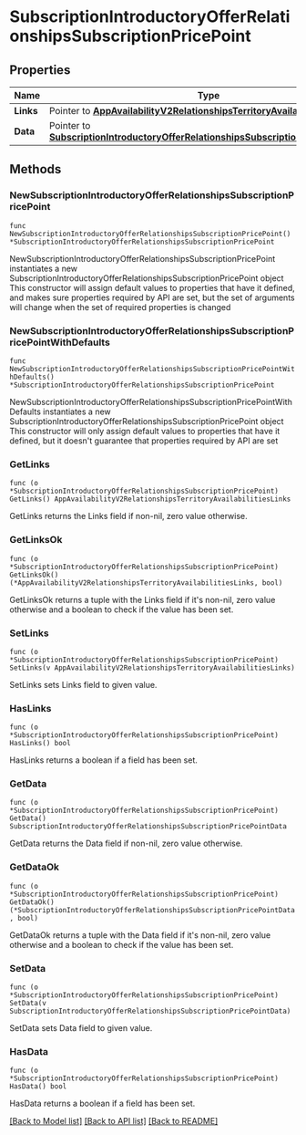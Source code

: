 # SubscriptionIntroductoryOfferRelationshipsSubscriptionPricePoint

## Properties

Name | Type | Description | Notes
------------ | ------------- | ------------- | -------------
**Links** | Pointer to [**AppAvailabilityV2RelationshipsTerritoryAvailabilitiesLinks**](AppAvailabilityV2RelationshipsTerritoryAvailabilitiesLinks.md) |  | [optional] 
**Data** | Pointer to [**SubscriptionIntroductoryOfferRelationshipsSubscriptionPricePointData**](SubscriptionIntroductoryOfferRelationshipsSubscriptionPricePointData.md) |  | [optional] 

## Methods

### NewSubscriptionIntroductoryOfferRelationshipsSubscriptionPricePoint

`func NewSubscriptionIntroductoryOfferRelationshipsSubscriptionPricePoint() *SubscriptionIntroductoryOfferRelationshipsSubscriptionPricePoint`

NewSubscriptionIntroductoryOfferRelationshipsSubscriptionPricePoint instantiates a new SubscriptionIntroductoryOfferRelationshipsSubscriptionPricePoint object
This constructor will assign default values to properties that have it defined,
and makes sure properties required by API are set, but the set of arguments
will change when the set of required properties is changed

### NewSubscriptionIntroductoryOfferRelationshipsSubscriptionPricePointWithDefaults

`func NewSubscriptionIntroductoryOfferRelationshipsSubscriptionPricePointWithDefaults() *SubscriptionIntroductoryOfferRelationshipsSubscriptionPricePoint`

NewSubscriptionIntroductoryOfferRelationshipsSubscriptionPricePointWithDefaults instantiates a new SubscriptionIntroductoryOfferRelationshipsSubscriptionPricePoint object
This constructor will only assign default values to properties that have it defined,
but it doesn't guarantee that properties required by API are set

### GetLinks

`func (o *SubscriptionIntroductoryOfferRelationshipsSubscriptionPricePoint) GetLinks() AppAvailabilityV2RelationshipsTerritoryAvailabilitiesLinks`

GetLinks returns the Links field if non-nil, zero value otherwise.

### GetLinksOk

`func (o *SubscriptionIntroductoryOfferRelationshipsSubscriptionPricePoint) GetLinksOk() (*AppAvailabilityV2RelationshipsTerritoryAvailabilitiesLinks, bool)`

GetLinksOk returns a tuple with the Links field if it's non-nil, zero value otherwise
and a boolean to check if the value has been set.

### SetLinks

`func (o *SubscriptionIntroductoryOfferRelationshipsSubscriptionPricePoint) SetLinks(v AppAvailabilityV2RelationshipsTerritoryAvailabilitiesLinks)`

SetLinks sets Links field to given value.

### HasLinks

`func (o *SubscriptionIntroductoryOfferRelationshipsSubscriptionPricePoint) HasLinks() bool`

HasLinks returns a boolean if a field has been set.

### GetData

`func (o *SubscriptionIntroductoryOfferRelationshipsSubscriptionPricePoint) GetData() SubscriptionIntroductoryOfferRelationshipsSubscriptionPricePointData`

GetData returns the Data field if non-nil, zero value otherwise.

### GetDataOk

`func (o *SubscriptionIntroductoryOfferRelationshipsSubscriptionPricePoint) GetDataOk() (*SubscriptionIntroductoryOfferRelationshipsSubscriptionPricePointData, bool)`

GetDataOk returns a tuple with the Data field if it's non-nil, zero value otherwise
and a boolean to check if the value has been set.

### SetData

`func (o *SubscriptionIntroductoryOfferRelationshipsSubscriptionPricePoint) SetData(v SubscriptionIntroductoryOfferRelationshipsSubscriptionPricePointData)`

SetData sets Data field to given value.

### HasData

`func (o *SubscriptionIntroductoryOfferRelationshipsSubscriptionPricePoint) HasData() bool`

HasData returns a boolean if a field has been set.


[[Back to Model list]](../README.md#documentation-for-models) [[Back to API list]](../README.md#documentation-for-api-endpoints) [[Back to README]](../README.md)


